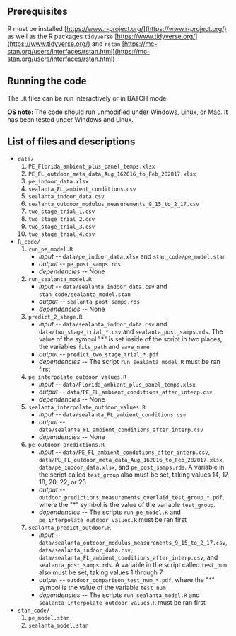 ## Prerequisites

R must be installed
[https://www.r-project.org/](https://www.r-project.org/) as well as
the R packages `tidyverse`
[https://www.tidyverse.org/](https://www.tidyverse.org/) and `rstan`
[https://mc-stan.org/users/interfaces/rstan.html](https://mc-stan.org/users/interfaces/rstan.html)

## Running the code

The `.R` files can be run interactively or in BATCH mode.

**OS note:** The code should run unmodified under Windows, Linux, or
Mac.  It has been tested under Windows and Linux.

## List of files and descriptions

- `data/`
    1. `PE_Florida_ambient_plus_panel_temps.xlsx`
    2. `PE_FL_outdoor_meta_data_Aug_162016_to_Feb_282017.xlsx`
    3. `pe_indoor_data.xlsx`
    4. `sealanta_FL_ambient_conditions.csv`
    5. `sealanta_indoor_data.csv`
    6. `sealanta_outdoor_modulus_measurements_9_15_to_2_17.csv`
    7. `two_stage_trial_1.csv`
    8. `two_stage_trial_2.csv`
    9. `two_stage_trial_3.csv`
    10. `two_stage_trial_4.csv`
- `R_code/`
    1. `run_pe_model.R`
        - *input* -- `data/pe_indoor_data.xlsx` and
        `stan_code/pe_model.stan`
        - *output* -- `pe_post_samps.rds`
        - *dependencies* -- None
    2. `run_sealanta_model.R`
        - *input* -- `data/sealanta_indoor_data.csv` and
        `stan_code/sealanta_model.stan`
        - *output* -- `sealanta_post_samps.rds`
        - *dependencies* -- None
    3. `predict_2_stage.R`
        - *input* -- `data/sealanta_indoor_data.csv` and
        `data/two_stage_trial_*.csv` and
        `sealanta_post_samps.rds`.  The value of the symbol "*" is set
        inside of the script in two places, the variables `file_path`
        and `save_name`
        - *output* -- `predict_two_stage_trial_*.pdf`
        - *dependencies* -- The script `run_sealanta_model.R` must be
        ran first
    4. `pe_interpolate_outdoor_values.R`
        - *input* -- `data/Florida_ambient_plus_panel_temps.xlsx`
        - *output* --  `data/PE_FL_ambient_conditions_after_interp.csv`
        - *dependencies* -- None
    5. `sealanta_interpolate_outdoor_values.R`
        - *input* -- `data/sealanta_FL_ambient_conditions.csv`
        - *output* -- `data/sealanta_FL_ambient_conditions_after_interp.csv`
        - *dependencies* -- None
    6. `pe_outdoor_predictions.R`
        - *input* -- `data/PE_FL_ambient_conditions_after_interp.csv`,
        `data/PE_FL_outdoor_meta_data_Aug_162016_to_Feb_282017.xlsx`,
        `data/pe_indoor_data.xlsx`, and `pe_post_samps.rds`.  A
        variable in the script called `test_group` also must be set,
        taking values 14, 17, 18, 20, 22, or 23
        - *output* --
        `outdoor_predictions_measurements_overlaid_test_group_*.pdf`,
        where the "*" symbol is the value of the variable
        `test_group`.
        - *dependencies* -- The scripts `run_pe_model.R` and
        `pe_interpolate_outdoor_values.R` must be ran first
    7. `sealanta_predict_outdoor.R`
        - *input* --
        `data/sealanta_outdoor_modulus_measurements_9_15_to_2_17.csv`,
        `data/sealanta_indoor_data.csv`,
        `data/sealanta_FL_ambient_conditions_after_interp.csv`, and
        `sealanta_post_samps.rds`. A variable in the script called
        `test_num` also must be set, taking values 1 through 7
        - *output* -- `outdoor_comparison_test_num_*.pdf`, where the
        "*" symbol is the value of the variable `test_num`
        - *dependencies* -- The scripts `run_sealanta_model.R` and
        `sealanta_interpolate_outdoor_values.R` must be ran first
- `stan_code/`
    1. `pe_model.stan`
    2. `sealanta_model.stan`

